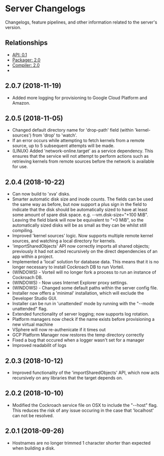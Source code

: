 # Server Changelogs

Changelogs, feature pipelines, and other information related to the server's 
version.

## Relationships
- [API: 0.1](../../api/0.1)
- [Packager: 2.0](../../packages/2.0)
- [Compiler: 2.0](../../compiler/2.0)
- 
## 2.0.7 (2018-11-19)
- Added more logging for provisioning to Google Cloud Platform and Amazon.
## 2.0.5 (2018-11-05)
- Changed default directory name for 'drop-path' field (within 'kernel-sources') from 'drop' to 'watch'.
- If an error occurs while attempting to fetch kernels from a remote source, up to 5 subsequent attempts will be made.
- (LINUX) Added 'network-online.target' as a service dependency. This ensures that the service will not attempt to perform actions such as retrieving kernels from remote sources before the network is available for use.

## 2.0.4 (2018-10-22)
- Can now build to 'xva' disks.
- Smarter automatic disk size and inode counts. The fields can be used the same way as before, but now support a plus sign in the field to indicate that the disk should be automatically sized to have at least some amount of spare disk space. e.g. --vm.disk-size="+100 MiB". Leaving the field blank will now be equivalent to "+0 MiB", so the automatically sized disks will be as small as they can be whilst still compiling.
- Improved 'kernel sources' logic. Now supports multiple remote kernel sources, and watching a local directory for kernels.
- 'importSharedObjects' API now correctly imports all shared objects; previously it had not acted recursively on the direct dependencies of an app within a project.
- Implemented a 'local' solution for database data. This means that it is no longer necessary to install Cockroach DB to run Vorteil.
- (WINDOWS) - Vorteil will no longer fork a process to run an instance of Cockroach DB.
- (WINDOWS) - Now uses Internet Explorer proxy settings.
- (WINDOWS) - Changed some default paths within the server config file.
- Installer now offers a 'minimal' installation, which will exclude the Developer Studio GUI.
- Installer can be run in 'unattended' mode by running with the "--mode unattended" flag.
- Extended functionality of server logging; now supports log rotation.
- Platform managers now check if the name exists before provisioning a new virtual machine
- VSphere will now re-authenicate if it times out
- GCP Platform Manager now restores the temp directory correctly
- Fixed a bug that occured when a logger wasn't set for a manager
- Improved readabilit of logs

## 2.0.3 (2018-10-12)
- Improved functionality of the 'importSharedObjects' API, which now acts recursively on any libraries that the target depends on.

## 2.0.2 (2018-10-10)
- Modified the Cockroach service file on OSX to include the "--host" flag. This reduces the risk of any issue occuring in the case that 'localhost' can not be resolved.

## 2.0.1 (2018-09-26)
- Hostnames are no longer trimmed 1 character shorter than expected when building a disk.
